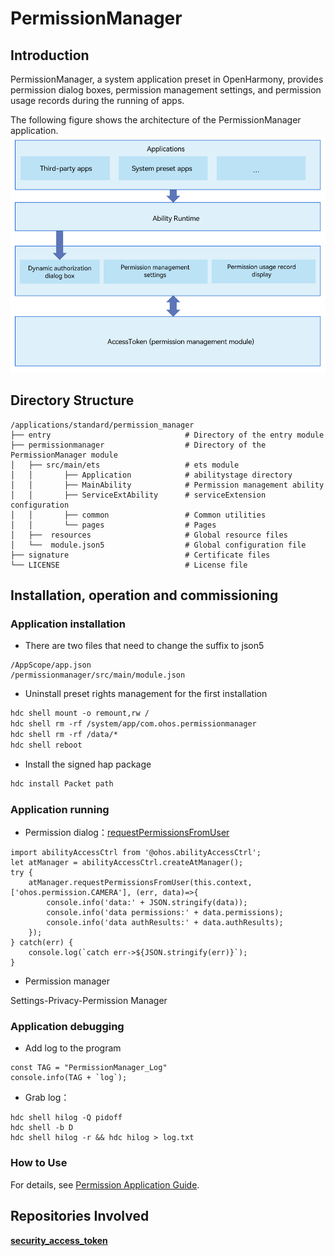# PermissionManager


## Introduction

PermissionManager, a system application preset in OpenHarmony, provides permission dialog boxes, permission management settings, and permission usage records during the running of apps.

The following figure shows the architecture of the PermissionManager application.
![](figures/application-framework_en.png)
## Directory Structure

```
/applications/standard/permission_manager
├── entry                              # Directory of the entry module
├── permissionmanager                  # Directory of the PermissionManager module
│   ├── src/main/ets                   # ets module
│   │       ├── Application            # abilitystage directory
│   │       ├── MainAbility            # Permission management ability
│   │       ├── ServiceExtAbility      # serviceExtension configuration
│   │       ├── common                 # Common utilities
│   │       └── pages                  # Pages
│   ├──  resources                     # Global resource files
│   └──  module.json5                  # Global configuration file
├── signature                          # Certificate files
└── LICENSE                            # License file
```

## Installation, operation and commissioning<a name="section1548654218"></a>

### Application installation

- There are two files that need to change the suffix to json5

```
/AppScope/app.json
/permissionmanager/src/main/module.json
```

- Uninstall preset rights management for the first installation

```html
hdc shell mount -o remount,rw /
hdc shell rm -rf /system/app/com.ohos.permissionmanager
hdc shell rm -rf /data/*
hdc shell reboot
```

- Install the signed hap package

```html
hdc install Packet path
```

### Application running

- Permission dialog：[requestPermissionsFromUser](https://gitee.com/openharmony/docs/blob/master/zh-cn/application-dev/reference/apis/js-apis-abilityAccessCtrl.md#requestpermissionsfromuser9)
```JS
import abilityAccessCtrl from '@ohos.abilityAccessCtrl';
let atManager = abilityAccessCtrl.createAtManager();
try {
    atManager.requestPermissionsFromUser(this.context, ['ohos.permission.CAMERA'], (err, data)=>{
        console.info('data:' + JSON.stringify(data));
        console.info('data permissions:' + data.permissions);
        console.info('data authResults:' + data.authResults);
    });
} catch(err) {
    console.log(`catch err->${JSON.stringify(err)}`);
}
```

- Permission manager

Settings-Privacy-Permission Manager

### Application debugging

- Add log to the program

```JS
const TAG = "PermissionManager_Log"
console.info(TAG + `log`);
```
- Grab log：

```
hdc shell hilog -Q pidoff
hdc shell -b D
hdc shell hilog -r && hdc hilog > log.txt
```

### How to Use

For details, see [Permission Application Guide](https://gitee.com/openharmony/docs/blob/master/en/application-dev/security/accesstoken-guidelines.md).

## Repositories Involved

**[security\_access\_token](https://gitee.com/openharmony/security_access_token)**
